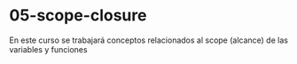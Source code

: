 # 05-scope-closure
En este curso se trabajará conceptos relacionados al scope (alcance) de las variables y funciones
